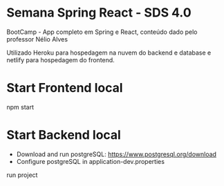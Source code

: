 # Semana Spring React - SDS 4.0

BootCamp - App completo em Spring e React, conteúdo dado pelo professor Nélio Alves

Utilizado Heroku para hospedagem na nuvem do backend e database e netlify para hospedagem do frontend.

# Start Frontend local
npm start

# Start Backend local
- Download and run postgreSQL: https://www.postgresql.org/download
- Configure postgreSQL in application-dev.properties

run project



